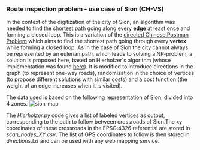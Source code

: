 ### Route inspection problem - use case of Sion (CH-VS)

In the context of the digitization of the city of Sion, an algorithm was needed to find the shortest path going along every **edge** at least once and forming a closed loop. This is a variation of the [directed Chinese Postman Problem](https://en.wikipedia.org/wiki/Route_inspection_problem) which aims to find the shortest path going through every **vertex** while forming a closed loop. 
As in the case of Sion the city cannot always be represented by an eulerian path, which leads to solving a NP-problem, a solution is proposed here, based on Hierholzer's algorithm (whose implementation was found [here](https://www.geeksforgeeks.org/hierholzers-algorithm-directed-graph/)).
It is modified to introduce directions in the graph (to represent one-way roads), randomization in the choice of vertices (to propose different solutions with similar costs) and a cost function (the weight of an edge increases when it is visited). 

The data used is based on the following representation of Sion, divided into 4 zones.
![sion-map](https://github.com/adescombes/photogrammetry-tools/tree/master/route-planning/sion-map.png "directed Sion postman")

The *Hierholzer.py* code gives a list of labeled vertices as output, corresponding to the path to follow between crossroads of Sion.The xy coordinates of these crossroads in the EPSG:4326 referential are stored in *scan_nodes_XY.csv*. The list of GPS coordinates to follow is then stored in *directions.txt* and can be used with any web mapping service. 